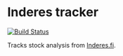
# Inderes tracker

[![Build Status](https://travis-ci.com/Vilsepi/inderes-tracker.svg?branch=main)](https://travis-ci.com/Vilsepi/inderes-tracker)

Tracks stock analysis from [Inderes.fi](https://www.inderes.fi).
